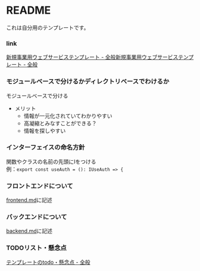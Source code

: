# README
これは自分用のテンプレートです。

### link
[新規事業用ウェブサービステンプレート - 全般](https://scrapbox.io/ampersand/%E6%96%B0%E8%A6%8F%E4%BA%8B%E6%A5%AD%E7%94%A8%E3%82%A6%E3%82%A7%E3%83%96%E3%82%B5%E3%83%BC%E3%83%93%E3%82%B9%E3%83%86%E3%83%B3%E3%83%97%E3%83%AC%E3%83%BC%E3%83%88)[新規事業用ウェブサービステンプレート - 全般](https://scrapbox.io/ampersand/%E6%96%B0%E8%A6%8F%E4%BA%8B%E6%A5%AD%E7%94%A8%E3%82%A6%E3%82%A7%E3%83%96%E3%82%B5%E3%83%BC%E3%83%93%E3%82%B9%E3%83%86%E3%83%B3%E3%83%97%E3%83%AC%E3%83%BC%E3%83%88)

### モジュールベースで分けるかディレクトリベースでわけるか
モジュールベースで分ける
- メリット
  - 情報が一元化されていてわかりやすい
  - 高凝縮とみなすことができる？
  - 情報を探しやすい


### インターフェイスの命名方針
関数やクラスの名前の先頭にIをつける  
例：`export const useAuth = (): IUseAuth => {`

### フロントエンドについて
[frontend.md](.documents/frontend.md)に記述

### バックエンドについて
[backend.md](.documents/backend.md)に記述

### TODOリスト・懸念点
[テンプレートのtodo・懸念点 - 全般](https://scrapbox.io/ampersand/%E3%83%86%E3%83%B3%E3%83%97%E3%83%AC%E3%83%BC%E3%83%88%E3%81%AEtodo%E3%83%BB%E6%87%B8%E5%BF%B5%E7%82%B9)
